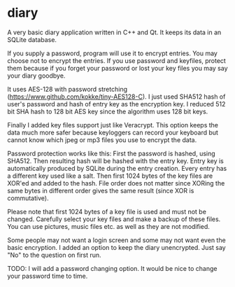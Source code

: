 # diary
A very basic diary application written in C++ and Qt. It keeps its data in an SQLite database. 

If you supply a password, program will use it to encrypt entries. You may choose not to encrypt the entries. If you use password and keyfiles, protect them because if you forget your password or lost your key files you may say your diary goodbye.

It uses AES-128 with password stretching (https://www.github.com/kokke/tiny-AES128-C). I just used SHA512 hash of user's password and hash of entry key as the encryption key. I reduced 512 bit SHA hash to 128 bit AES key since the algorithm uses 128 bit keys.

Finally I added key files support just like Veracrypt. This option keeps the data much more safer because keyloggers can record your keyboard but cannot know which jpeg or mp3 files you use to encrypt the data.

Password protection works like this: First the password is hashed, using SHA512. Then resulting hash will be hashed with the entry key.
Entry key is automatically produced by SQLite during the entry creation. Every entry has a different key used like a salt. Then first 1024 bytes of the key files are XOR'ed and added to the hash. File order does not matter since XORing the same bytes in different order gives the same result (since XOR is commutative).

Please note that first 1024 bytes of a key file is used and must not be changed. Carefully select your key files and make a backup of these files. You can use pictures, music files etc. as well as they are not modified.

Some people may not want a login screen and some may not want even the basic encryption.
I added an option to keep the diary unencrypted. Just say "No" to the question on first run.

TODO: I will add a password changing option. It would be nice to change your password time to time.
